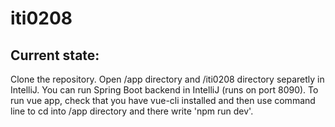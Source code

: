 # iti0208

## Current state:
Clone the repository. Open /app directory and /iti0208 directory separetly in IntelliJ.
You can run Spring Boot backend in IntelliJ (runs on port 8090).
To run vue app, check that you have vue-cli installed and then use command line to cd into /app directory and there write 'npm run dev'.
